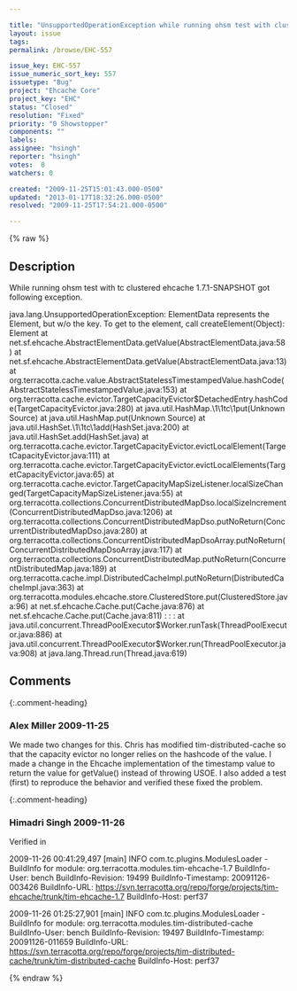 ```yaml
---

title: "UnsupportedOperationException while running ohsm test with clustered ehcache 1.7"
layout: issue
tags: 
permalink: /browse/EHC-557

issue_key: EHC-557
issue_numeric_sort_key: 557
issuetype: "Bug"
project: "Ehcache Core"
project_key: "EHC"
status: "Closed"
resolution: "Fixed"
priority: "0 Showstopper"
components: ""
labels: 
assignee: "hsingh"
reporter: "hsingh"
votes:  0
watchers: 0

created: "2009-11-25T15:01:43.000-0500"
updated: "2013-01-17T18:32:26.000-0500"
resolved: "2009-11-25T17:54:21.000-0500"

---
```




{% raw %}



## Description

<div markdown="1" class="description">

While running ohsm test with tc clustered ehcache 1.7.1-SNAPSHOT got following exception.

java.lang.UnsupportedOperationException: ElementData represents the Element, but w/o the key. To get to the element, call createElement(Object): Element
	at net.sf.ehcache.AbstractElementData.getValue(AbstractElementData.java:58)
	at net.sf.ehcache.AbstractElementData.getValue(AbstractElementData.java:13)
	at org.terracotta.cache.value.AbstractStatelessTimestampedValue.hashCode(AbstractStatelessTimestampedValue.java:153)
	at org.terracotta.cache.evictor.TargetCapacityEvictor$DetachedEntry.hashCode(TargetCapacityEvictor.java:280)
	at java.util.HashMap.\1\1tc\1put(Unknown Source)
	at java.util.HashMap.put(Unknown Source)
	at java.util.HashSet.\1\1tc\1add(HashSet.java:200)
	at java.util.HashSet.add(HashSet.java)
	at org.terracotta.cache.evictor.TargetCapacityEvictor.evictLocalElement(TargetCapacityEvictor.java:111)
	at org.terracotta.cache.evictor.TargetCapacityEvictor.evictLocalElements(TargetCapacityEvictor.java:65)
	at org.terracotta.cache.evictor.TargetCapacityMapSizeListener.localSizeChanged(TargetCapacityMapSizeListener.java:55)
	at org.terracotta.collections.ConcurrentDistributedMapDso.localSizeIncrement(ConcurrentDistributedMapDso.java:1206)
	at org.terracotta.collections.ConcurrentDistributedMapDso.putNoReturn(ConcurrentDistributedMapDso.java:280)
	at org.terracotta.collections.ConcurrentDistributedMapDsoArray.putNoReturn(ConcurrentDistributedMapDsoArray.java:117)
	at org.terracotta.collections.ConcurrentDistributedMap.putNoReturn(ConcurrentDistributedMap.java:189)
	at org.terracotta.cache.impl.DistributedCacheImpl.putNoReturn(DistributedCacheImpl.java:363)
	at org.terracotta.modules.ehcache.store.ClusteredStore.put(ClusteredStore.java:96)
	at net.sf.ehcache.Cache.put(Cache.java:876)
	at net.sf.ehcache.Cache.put(Cache.java:811)
	:
	:
	:
	at java.util.concurrent.ThreadPoolExecutor$Worker.runTask(ThreadPoolExecutor.java:886)
	at java.util.concurrent.ThreadPoolExecutor$Worker.run(ThreadPoolExecutor.java:908)
	at java.lang.Thread.run(Thread.java:619)


</div>

## Comments


{:.comment-heading}
### **Alex Miller** <span class="date">2009-11-25</span>

<div markdown="1" class="comment">

We made two changes for this.  Chris has modified tim-distributed-cache so that the capacity evictor no longer relies on the hashcode of the value.  I made a change in the Ehcache implementation of the timestamp value to return the value for getValue() instead of throwing USOE.  I also added a test (first) to reproduce the behavior and verified these fixed the problem. 

</div>


{:.comment-heading}
### **Himadri Singh** <span class="date">2009-11-26</span>

<div markdown="1" class="comment">

Verified in

2009-11-26 00:41:29,497 [main] INFO com.tc.plugins.ModulesLoader - BuildInfo for module: org.terracotta.modules.tim-ehcache-1.7
  BuildInfo-User: bench
  BuildInfo-Revision: 19499
  BuildInfo-Timestamp: 20091126-003426
  BuildInfo-URL: https://svn.terracotta.org/repo/forge/projects/tim-ehcache/trunk/tim-ehcache-1.7
  BuildInfo-Host: perf37

2009-11-26 01:25:27,901 [main] INFO com.tc.plugins.ModulesLoader - BuildInfo for module: org.terracotta.modules.tim-distributed-cache
  BuildInfo-User: bench
  BuildInfo-Revision: 19497
  BuildInfo-Timestamp: 20091126-011659
  BuildInfo-URL: https://svn.terracotta.org/repo/forge/projects/tim-distributed-cache/trunk/tim-distributed-cache
  BuildInfo-Host: perf37

</div>



{% endraw %}
